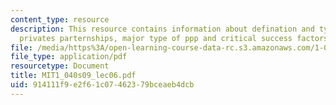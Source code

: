 ```yaml
---
content_type: resource
description: This resource contains information about defination and types of public
  privates parternships, major type of ppp and critical success factors for ppps.
file: /media/https%3A/open-learning-course-data-rc.s3.amazonaws.com/1-040-project-management-spring-2009/914111f9e2f61c07462379bceaeb4dcb_MIT1_040s09_lec06.pdf
file_type: application/pdf
resourcetype: Document
title: MIT1_040s09_lec06.pdf
uid: 914111f9-e2f6-1c07-4623-79bceaeb4dcb
---
```

